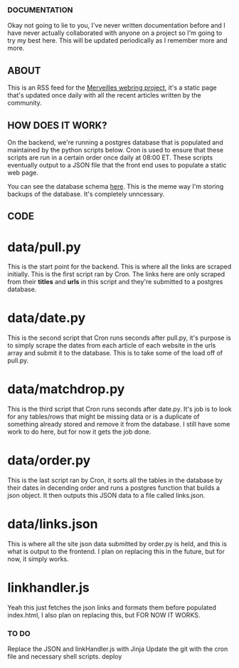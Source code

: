### DOCUMENTATION

Okay not going to lie to you, I've never written documentation before and I have never actually collaborated with anyone on a project so I'm going to try my best here. This will be updated periodically as I remember more and more.

## ABOUT
This is an RSS feed for the [Merveilles webring project](https://github.com/XXIIVV/Webring/), it's a static page that's updated once daily with all the recent articles written by the community.

## HOW DOES IT WORK?

On the backend, we're running a postgres database that is populated and maintained by the python scripts below. Cron is used to ensure that these scripts are run in a certain order once daily at 08:00 ET. These scripts eventually output to a JSON file that the front end uses to populate a static web page.

You can see the database schema [here](https://github.com/LiminalCrab/fucking-bulletproof). This is the meme way I'm storing backups of the database. It's completely unncessary.

## CODE

# data/pull.py

This is the start point for the backend. This is where all the links are scraped initially. This is the first script ran by Cron. The links here are only scraped from their **titles** and **urls** in this script and they're submitted to a postgres database.

# data/date.py 
This is the second script that Cron runs seconds after pull.py,
it's purpose is to simply scrape the dates from each article of each website in the urls array and submit it to the database. This is to take some of the load off of pull.py. 

# data/matchdrop.py 
This is the third script that Cron runs seconds after date.py. 
It's job is to look for any tables/rows that might be missing data or is a duplicate of something already stored and remove it from the database. I still have some work to do here, but for now it gets the job done.

# data/order.py 

This is the last script ran by Cron, it sorts all the tables in the database by their dates in decending order and runs a postgres function that builds a json object. It then outputs this JSON data to a file called links.json. 

# data/links.json

This is where all the site json data submitted by order.py is held, and this is what is output to the frontend. I plan on replacing this in the future, but for now, it simply works.

# linkhandler.js 

Yeah this just fetches the json links and formats them before populated index.html, I also plan on replacing this, but FOR NOW IT WORKS. 

### TO DO

Replace the JSON and linkHandler.js with Jinja
Update the git with the cron file and necessary shell scripts.
deploy 
